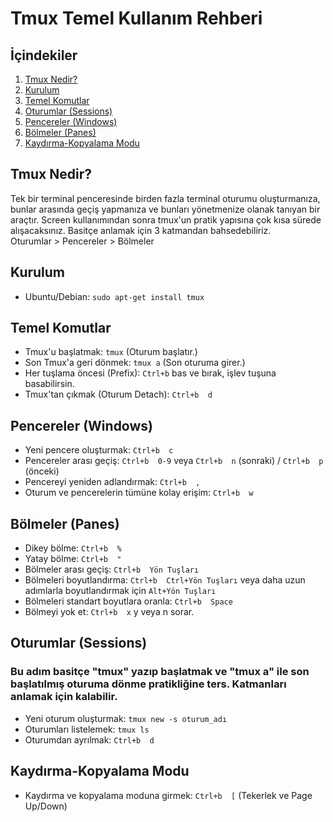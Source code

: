 # Tmux Temel Kullanım Rehberi

## İçindekiler

1. [Tmux Nedir?](#tmux-nedir)
2. [Kurulum](#kurulum)
3. [Temel Komutlar](#temel-komutlar)
4. [Oturumlar (Sessions)](#oturumlar-sessions)
5. [Pencereler (Windows)](#pencereler-windows)
6. [Bölmeler (Panes)](#bölmeler-panes)
7. [Kaydırma-Kopyalama Modu](#kopyalama-modu)

## Tmux Nedir?

Tek bir terminal penceresinde birden fazla terminal oturumu oluşturmanıza, bunlar arasında geçiş yapmanıza ve bunları yönetmenize olanak tanıyan bir araçtır. Screen kullanımından sonra tmux'un pratik yapısına çok kısa sürede alışacaksınız.
Basitçe anlamak için 3 katmandan bahsedebiliriz.
<br>Oturumlar > Pencereler > Bölmeler

## Kurulum

- Ubuntu/Debian: `sudo apt-get install tmux`

## Temel Komutlar

- Tmux'u başlatmak: `tmux`  (Oturum başlatır.)
- Son Tmux'a geri dönmek: `tmux a`  (Son oturuma girer.)
- Her tuşlama öncesi (Prefix): `Ctrl+b` bas ve bırak, işlev tuşuna basabilirsin.
- Tmux'tan çıkmak (Oturum Detach): `Ctrl+b  d`

## Pencereler (Windows)

- Yeni pencere oluşturmak: `Ctrl+b  c`
- Pencereler arası geçiş: `Ctrl+b  0-9` veya `Ctrl+b  n` (sonraki) / `Ctrl+b  p` (önceki)
- Pencereyi yeniden adlandırmak: `Ctrl+b  ,`
- Oturum ve pencerelerin tümüne kolay erişim: `Ctrl+b  w`

## Bölmeler (Panes)

- Dikey bölme: `Ctrl+b  %`
- Yatay bölme: `Ctrl+b  "`
- Bölmeler arası geçiş: `Ctrl+b  Yön Tuşları`
- Bölmeleri boyutlandırma: `Ctrl+b  Ctrl+Yön Tuşları` veya daha uzun adımlarla boyutlandırmak için `Alt+Yön Tuşları`
- Bölmeleri standart boyutlara oranla:  `Ctrl+b  Space`
- Bölmeyi yok et: `Ctrl+b  x` y veya n sorar.

 ## Oturumlar (Sessions)
### Bu adım basitçe "tmux" yazıp başlatmak ve "tmux a" ile son başlatılmış oturuma dönme pratikliğine ters. Katmanları anlamak için kalabilir.
- Yeni oturum oluşturmak: `tmux new -s oturum_adı`
- Oturumları listelemek: `tmux ls`
- Oturumdan ayrılmak: `Ctrl+b  d`

## Kaydırma-Kopyalama Modu

- Kaydırma ve kopyalama moduna girmek: `Ctrl+b  [`  (Tekerlek ve Page Up/Down)


